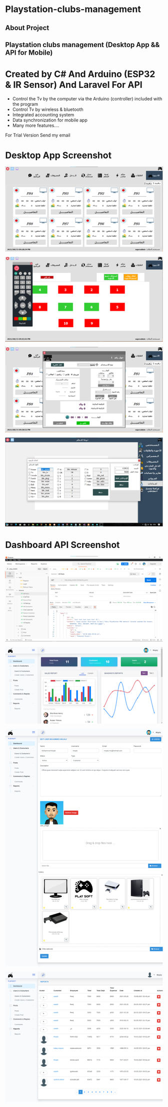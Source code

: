# Playstation-clubs-management


## About Project

## Playstation clubs management (Desktop App && API for Mobile)
# Created by C# And Arduino (ESP32 & IR Sensor) And Laravel For API
- Control the Tv by the computer via the Arduino (controller) included with the program
- Control Tv by wireless & bluetooth
- Integrated accounting system
- Data synchronization for mobile app
- Many more features....

For Trial Version Send my email

# Desktop App Screenshot
<p align="center"><img src="https://github.com/Mohammed-Mojaly/Playstation-clubs-management/blob/main/screenshots/Desktop%20APP/0.png"></p>
<p align="center"><img src="https://github.com/Mohammed-Mojaly/Playstation-clubs-management/blob/main/screenshots/Desktop%20APP/Annotation%202021-08-15%20214359.png"></p>
<p align="center"><img src="https://github.com/Mohammed-Mojaly/Playstation-clubs-management/blob/main/screenshots/Desktop%20APP/Annotation%202021-08-15%20213102.png"></p>
<p align="center"><img src="https://github.com/Mohammed-Mojaly/Playstation-clubs-management/blob/main/screenshots/Desktop%20APP/Annotation%202021-08-17%20203459.png"></p>

# Dashboard API Screenshot
<p align="center"><img src="https://github.com/Mohammed-Mojaly/Playstation-clubs-management/blob/main/screenshots/API/postman.png"></p>
<p align="center"><img src="https://github.com/Mohammed-Mojaly/Playstation-clubs-management/blob/main/screenshots/API/1-%20%D8%A7%D9%84%D9%88%D8%A7%D8%AC%D9%87%D8%A9%20%D8%A7%D9%84%D8%B1%D8%A6%D9%8A%D8%B3%D9%8A%D8%A9.png"></p>
<p align="center"><img src="https://github.com/Mohammed-Mojaly/Playstation-clubs-management/blob/main/screenshots/API/5-%20%D8%AA%D8%B9%D8%AF%D9%8A%D9%84%20%D8%A7%D9%84%D8%B9%D9%85%D9%84%D8%A7%D8%A1%20%D9%88%D8%A7%D9%84%D9%85%D8%B3%D8%AA%D8%AE%D8%AF%D9%85%D9%8A%D9%86.png"></p>
<p align="center"><img src="https://github.com/Mohammed-Mojaly/Playstation-clubs-management/blob/main/screenshots/API/12%20-%20%D8%AA%D9%82%D8%A7%D8%B1%D9%8A%D8%B1%20%D8%A7%D9%84%D8%B9%D9%85%D9%84%D8%A7%D8%A1.png"></p>
